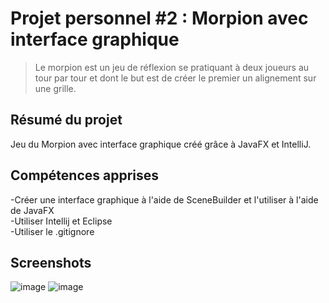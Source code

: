 # Projet personnel #2 : Morpion avec interface graphique

> Le morpion est un jeu de réflexion se pratiquant à deux joueurs au tour par tour et dont le but est de créer le premier un alignement sur une grille.

## Résumé du projet 

Jeu du Morpion avec interface graphique créé grâce à JavaFX et IntelliJ.

## Compétences apprises ##
-Créer une interface graphique à l'aide de SceneBuilder et l'utiliser à l'aide de JavaFX <br>
-Utiliser Intellij et Eclipse <br>
-Utiliser le .gitignore

## Screenshots ##
![image](https://github.com/DarchevilleThomas/MorpionJavaFX/assets/122434335/557c4f04-ea34-4190-ba9c-91505302e5ed)
![image](https://github.com/DarchevilleThomas/MorpionJavaFX/assets/122434335/5ff6482e-75f1-4f13-b44d-bcd46f75d8a4)
